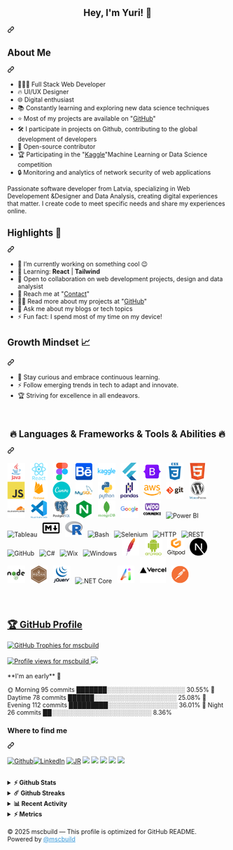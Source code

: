 <html lang="en">
<head>
<meta charset="UTF-8">
<meta name="viewport" content="width=device-width, initial-scale=1.0">
<meta name="keywords" content="Passionate software developer, Latvia, github, github actions, repositories, awesome, creative, designer, mscbuild, developer,  как красиво оформить профиль, социальные сети, коммиты, репозиторий, карьера в программировании">
<meta http-equiv="X-UA-Compatible" content="IE=edge">
<meta http-equiv="ClearType" content="true" />
<meta name="robots" content="index, follow, max-image-preview:large, max-snippet:-1, max-video-preview:-1" />
<meta name="apple-mobile-web-app-status-bar-style" content="black-translucent"/>    
</head>
<body>
<article class="markdown-body entry-content container-lg f5" itemprop="text"><div class="markdown-heading" dir="auto"><h1 align="center" class="heading-element" dir="auto">Hey, I'm Yuri! 👋</h1><a id="user-content-hey-im-vijay-" class="anchor" aria-label="Permalink: Hey, I'm Yuri! 👋" href="#hey-im-yuri-"><svg class="octicon octicon-link" viewBox="0 0 16 16" version="1.1" width="16" height="16" aria-hidden="true"><path d="m7.775 3.275 1.25-1.25a3.5 3.5 0 1 1 4.95 4.95l-2.5 2.5a3.5 3.5 0 0 1-4.95 0 .751.751 0 0 1 .018-1.042.751.751 0 0 1 1.042-.018 1.998 1.998 0 0 0 2.83 0l2.5-2.5a2.002 2.002 0 0 0-2.83-2.83l-1.25 1.25a.751.751 0 0 1-1.042-.018.751.751 0 0 1-.018-1.042Zm-4.69 9.64a1.998 1.998 0 0 0 2.83 0l1.25-1.25a.751.751 0 0 1 1.042.018.751.751 0 0 1 .018 1.042l-1.25 1.25a3.5 3.5 0 1 1-4.95-4.95l2.5-2.5a3.5 3.5 0 0 1 4.95 0 .751.751 0 0 1-.018 1.042.751.751 0 0 1-1.042.018 1.998 1.998 0 0 0-2.83 0l-2.5 2.5a1.998 1.998 0 0 0 0 2.83Z"></path></svg></a></div>
<div class="markdown-heading" dir="auto"><h2 class="heading-element" dir="auto">About Me</h2><a id="user-content-about-me" class="anchor" aria-label="Permalink: About Me" href="#about-me"><svg class="octicon octicon-link" viewBox="0 0 16 16" version="1.1" width="16" height="16" aria-hidden="true"><path d="m7.775 3.275 1.25-1.25a3.5 3.5 0 1 1 4.95 4.95l-2.5 2.5a3.5 3.5 0 0 1-4.95 0 .751.751 0 0 1 .018-1.042.751.751 0 0 1 1.042-.018 1.998 1.998 0 0 0 2.83 0l2.5-2.5a2.002 2.002 0 0 0-2.83-2.83l-1.25 1.25a.751.751 0 0 1-1.042-.018.751.751 0 0 1-.018-1.042Zm-4.69 9.64a1.998 1.998 0 0 0 2.83 0l1.25-1.25a.751.751 0 0 1 1.042.018.751.751 0 0 1 .018 1.042l-1.25 1.25a3.5 3.5 0 1 1-4.95-4.95l2.5-2.5a3.5 3.5 0 0 1 4.95 0 .751.751 0 0 1-.018 1.042.751.751 0 0 1-1.042.018 1.998 1.998 0 0 0-2.83 0l-2.5 2.5a1.998 1.998 0 0 0 0 2.83Z"></path></svg></a></div>
<ul dir="auto">
<li>🧑🏻‍💻 Full Stack Web Developer</li>
<li>🔥 UI/UX Designer</li>
<li>🌐 Digital enthusiast</li>
<li>📚 Constantly learning and exploring new data science techniques</li>
<li>⭐ Most of my projects are available on "<a href="https://github.com/mscbuild">GitHub</a>"</li>
<li>🛠️ I participate in projects on Github, contributing to the global development of developers</li>
<li>🚀 Open-source contributor</li>
<li>🏆 Participating in the "<a href="https://www.kaggle.com/competitions">Kaggle</a>"Machine Learning or Data Science competition </li>
<li>🔒 Monitoring and analytics of network security of web applications</li>
</ul>
<p dir="auto">Passionate software developer from Latvia, specializing in Web Developement &Designer and Data Analysis, creating digital experiences that matter. I create code to meet specific needs and share my experiences online.</p>
<div class="markdown-heading" dir="auto"><h2 class="heading-element" dir="auto">Highlights 🌟</h2><a id="user-content-highlights-" class="anchor" aria-label="Permalink: Highlights 🌟" href="#highlights-"><svg class="octicon octicon-link" viewBox="0 0 16 16" version="1.1" width="16" height="16" aria-hidden="true"><path d="m7.775 3.275 1.25-1.25a3.5 3.5 0 1 1 4.95 4.95l-2.5 2.5a3.5 3.5 0 0 1-4.95 0 .751.751 0 0 1 .018-1.042.751.751 0 0 1 1.042-.018 1.998 1.998 0 0 0 2.83 0l2.5-2.5a2.002 2.002 0 0 0-2.83-2.83l-1.25 1.25a.751.751 0 0 1-1.042-.018.751.751 0 0 1-.018-1.042Zm-4.69 9.64a1.998 1.998 0 0 0 2.83 0l1.25-1.25a.751.751 0 0 1 1.042.018.751.751 0 0 1 .018 1.042l-1.25 1.25a3.5 3.5 0 1 1-4.95-4.95l2.5-2.5a3.5 3.5 0 0 1 4.95 0 .751.751 0 0 1-.018 1.042.751.751 0 0 1-1.042.018 1.998 1.998 0 0 0-2.83 0l-2.5 2.5a1.998 1.998 0 0 0 0 2.83Z"></path></svg></a></div>
<ul dir="auto">
<li>🔭 I’m currently working on something cool 😉</li>
<li>🌱 Learning: <strong>React</strong> | <strong>Tailwind</strong></li>
<li>👯 Open to collaboration on web development projects, design and data analysist</li>
<li>📧 Reach me at "<a href="https://goo.su/Ggk7f">Contact</a>"</li>
<li>👨‍💻 Read more about my projects at "<a href="https://github.com/mscbuild">GitHub</a>"</li>
<li>💬 Ask me about my blogs or tech topics</li>
<li>⚡  Fun fact: I spend most of my time on my device!</li>
</ul>
 <div class="markdown-heading" dir="auto"><h2 class="heading-element" dir="auto">Growth Mindset 📈</h2><a id="user-content-about-me" class="anchor" aria-label="Permalink: About Me" href="#about-me"><svg class="octicon octicon-link" viewBox="0 0 16 16" version="1.1" width="16" height="16" aria-hidden="true"><path d="m7.775 3.275 1.25-1.25a3.5 3.5 0 1 1 4.95 4.95l-2.5 2.5a3.5 3.5 0 0 1-4.95 0 .751.751 0 0 1 .018-1.042.751.751 0 0 1 1.042-.018 1.998 1.998 0 0 0 2.83 0l2.5-2.5a2.002 2.002 0 0 0-2.83-2.83l-1.25 1.25a.751.751 0 0 1-1.042-.018.751.751 0 0 1-.018-1.042Zm-4.69 9.64a1.998 1.998 0 0 0 2.83 0l1.25-1.25a.751.751 0 0 1 1.042.018.751.751 0 0 1 .018 1.042l-1.25 1.25a3.5 3.5 0 1 1-4.95-4.95l2.5-2.5a3.5 3.5 0 0 1 4.95 0 .751.751 0 0 1-.018 1.042.751.751 0 0 1-1.042.018 1.998 1.998 0 0 0-2.83 0l-2.5 2.5a1.998 1.998 0 0 0 0 2.83Z"></path></svg></a></div>
 <ul dir="auto">
<li>🎡 Stay curious and embrace continuous learning.</li>
<li>⚡️ Follow emerging trends in tech to adapt and innovate.</li>
<li>🏆 Striving for excellence in all endeavors.</li> 
</ul>
 <br>
 <div class="markdown-heading" dir="auto"><h2 align="center" class="heading-element" dir="auto">🔥 Languages &amp; Frameworks &amp; Tools &amp; Abilities 🔥</h2><a id="user-content--languages--frameworks--tools--abilities-" class="anchor" aria-label="Permalink: 🔥 Languages &amp; Frameworks &amp; Tools &amp; Abilities 🔥" href="#-languages--frameworks--tools--abilities-"><svg class="octicon octicon-link" viewBox="0 0 16 16" version="1.1" width="16" height="16" aria-hidden="true"><path d="m7.775 3.275 1.25-1.25a3.5 3.5 0 1 1 4.95 4.95l-2.5 2.5a3.5 3.5 0 0 1-4.95 0 .751.751 0 0 1 .018-1.042.751.751 0 0 1 1.042-.018 1.998 1.998 0 0 0 2.83 0l2.5-2.5a2.002 2.002 0 0 0-2.83-2.83l-1.25 1.25a.751.751 0 0 1-1.042-.018.751.751 0 0 1-.018-1.042Zm-4.69 9.64a1.998 1.998 0 0 0 2.83 0l1.25-1.25a.751.751 0 0 1 1.042.018.751.751 0 0 1 .018 1.042l-1.25 1.25a3.5 3.5 0 1 1-4.95-4.95l2.5-2.5a3.5 3.5 0 0 1 4.95 0 .751.751 0 0 1-.018 1.042.751.751 0 0 1-1.042.018 1.998 1.998 0 0 0-2.83 0l-2.5 2.5a1.998 1.998 0 0 0 0 2.83Z"></path></svg></a></div>
 <br>
<div>
<!-- Java -->
<img src="https://raw.githubusercontent.com/devicons/devicon/master/icons/java/java-original-wordmark.svg" title="Java" alt="Java" width="40" height="40" />
&nbsp;
<!-- React -->
<img src="https://raw.githubusercontent.com/devicons/devicon/master/icons/react/react-original-wordmark.svg" title="React" alt="React" width="40" height="40" />
&nbsp;
<!-- Figma -->
<img src="https://raw.githubusercontent.com/devicons/devicon/master/icons/figma/figma-original.svg" title="Figma" alt="Figma" width="40" height="40" />
&nbsp;
<!-- Behance -->
<img src="https://raw.githubusercontent.com/devicons/devicon/master/icons/behance/behance-original.svg" title="Behance" alt="Behance" width="40" height="40" />
&nbsp;
<!-- Kaggle -->
<img src="https://raw.githubusercontent.com/devicons/devicon/master/icons/kaggle/kaggle-original-wordmark.svg" title="Kaggle" alt="Kaggle" width="40" height="40" />
&nbsp;
<!-- Flutter -->
<img src="https://raw.githubusercontent.com/devicons/devicon/master/icons/flutter/flutter-original.svg" title="Flutter" alt="Flutter" width="40" height="40" />
&nbsp;
<!-- Bootstrap -->
<img src="https://raw.githubusercontent.com/devicons/devicon/master/icons/bootstrap/bootstrap-original.svg" title="Bootstrap" alt="Bootstrap" width="40" height="40" />
&nbsp;
<!-- CSS3 -->
<img src="https://raw.githubusercontent.com/devicons/devicon/master/icons/css3/css3-plain-wordmark.svg" title="CSS3" alt="CSS3" width="40" height="40" />
&nbsp;
<!-- HTML5 -->
<img src="https://raw.githubusercontent.com/devicons/devicon/master/icons/html5/html5-original.svg" title="HTML5" alt="HTML5" width="40" height="40" />
&nbsp;
<!-- JavaScript -->
<img src="https://raw.githubusercontent.com/devicons/devicon/master/icons/javascript/javascript-original.svg" title="JavaScript" alt="JavaScript" width="40" height="40" />
&nbsp;
<!-- Firebase -->
<img src="https://raw.githubusercontent.com/devicons/devicon/master/icons/firebase/firebase-plain-wordmark.svg" title="Firebase" alt="Firebase" width="40" height="40" />
&nbsp;
<!-- Canva -->
<img src="https://raw.githubusercontent.com/devicons/devicon/master/icons/canva/canva-original.svg" title="Canva" alt="Canva" width="40" height="40" />
&nbsp;
<!-- MySQL -->
<img src="https://raw.githubusercontent.com/devicons/devicon/master/icons/mysql/mysql-original-wordmark.svg" title="MySQL" alt="MySQL" width="40" height="40" />
&nbsp;
<!-- Python -->
<img src="https://raw.githubusercontent.com/devicons/devicon/master/icons/python/python-original-wordmark.svg" title="Python" alt="Python" width="40" height="40" />
&nbsp;
<!-- Pandas -->
<img src="https://raw.githubusercontent.com/devicons/devicon/master/icons/pandas/pandas-original-wordmark.svg" title="Pandas" alt="Pandas" width="40" height="40" />
&nbsp;
<!-- AWS -->
<img src="https://raw.githubusercontent.com/devicons/devicon/master/icons/amazonwebservices/amazonwebservices-plain-wordmark.svg" title="AWS" alt="AWS" width="40" height="40" />
&nbsp;
<!-- Git -->
<img src="https://raw.githubusercontent.com/devicons/devicon/master/icons/git/git-original-wordmark.svg" title="Git" alt="Git" width="40" height="40" />
&nbsp;
<!-- WordPress -->
<img src="https://raw.githubusercontent.com/devicons/devicon/master/icons/wordpress/wordpress-original.svg" title="WordPress" alt="WordPress" width="40" height="40" />
&nbsp;
<!-- Cloudflare -->
<img src="https://raw.githubusercontent.com/devicons/devicon/master/icons/cloudflare/cloudflare-original-wordmark.svg" title="Cloudflare" alt="Cloudflare" width="40" height="40" />
&nbsp;
<!-- VSCode -->
<img src="https://raw.githubusercontent.com/devicons/devicon/master/icons/vscode/vscode-original-wordmark.svg" title="VSCode" alt="VSCode" width="40" height="40" />
&nbsp;
<!-- PostgreSQL -->
<img src="https://raw.githubusercontent.com/devicons/devicon/master/icons/postgresql/postgresql-original-wordmark.svg" title="PostgreSQL" alt="PostgreSQL" width="40" height="40" />
&nbsp;
<!-- Nginx -->
<img src="https://raw.githubusercontent.com/devicons/devicon/master/icons/nginx/nginx-original.svg" title="Nginx" alt="Nginx" width="40" height="40" />
&nbsp;
<!-- MongoDB -->
<img src="https://raw.githubusercontent.com/devicons/devicon/master/icons/mongodb/mongodb-plain-wordmark.svg" title="MongoDB" alt="MongoDB" width="40" height="40" />
&nbsp;
<!-- Google -->
<img src="https://raw.githubusercontent.com/devicons/devicon/master/icons/google/google-original-wordmark.svg" title="Google" alt="Google" width="40" height="40" />
&nbsp;
<!-- WooCommerce -->
<img src="https://raw.githubusercontent.com/devicons/devicon/master/icons/woocommerce/woocommerce-original-wordmark.svg" title="WooCommerce" alt="WooCommerce" width="40" height="40" />
&nbsp;
<!-- Power BI -->
<img src="https://upload.wikimedia.org/wikipedia/commons/c/cf/New_Power_BI_Logo.svg" title="Power BI" alt="Power BI" width="40" height="40" />
&nbsp;
<!-- Tableau -->
<img src="https://logos-world.net/wp-content/uploads/2021/10/Tableau-Emblem.png?raw=true" title="Tableau" alt="Tableau" width="40" height="40" />
 &nbsp;
<!-- Markdown -->
<img src="https://raw.githubusercontent.com/devicons/devicon/master/icons/markdown/markdown-original.svg" title="Markdown" alt="Markdown" width="40" height="40" />
&nbsp;
<!-- R -->
<img src="https://raw.githubusercontent.com/devicons/devicon/master/icons/r/r-original.svg" title="R" alt="R" width="40" height="40" />
&nbsp;
<!-- Bash -->
<img src="https://raw.githubusercontent.com/marwin1991/profile-technology-icons/main/icons/bash.png" title="Bash" alt="Bash" width="40" height="40" />
&nbsp;
<!-- Selenium -->
<img src="https://raw.githubusercontent.com/marwin1991/profile-technology-icons/main/icons/selenium.png" title="Selenium" alt="Selenium" width="40" height="40" />
&nbsp;
<!-- HTTP -->
<img src="https://raw.githubusercontent.com/marwin1991/profile-technology-icons/main/icons/http.png" title="HTTP" alt="HTTP" width="40" height="40" />
&nbsp;
<!-- REST -->
<img src="https://raw.githubusercontent.com/marwin1991/profile-technology-icons/main/icons/rest.png" title="REST" alt="REST" width="40" height="40" />
&nbsp;
<!-- GitHub -->
<img src="https://raw.githubusercontent.com/marwin1991/profile-technology-icons/main/icons/github.png" title="GitHub" alt="GitHub" width="40" height="40" />
&nbsp;
<!-- C# -->
<img src="https://raw.githubusercontent.com/marwin1991/profile-technology-icons/main/icons/c%23.png" title="C#" alt="C#" width="40" height="40" />
&nbsp;
<!-- Wix -->
<img src="https://raw.githubusercontent.com/marwin1991/profile-technology-icons/main/icons/wix.png" title="Wix" alt="Wix" width="40" height="40" />
&nbsp;
<!-- Windows -->
<img src="https://raw.githubusercontent.com/marwin1991/profile-technology-icons/main/icons/windows.png" title="Windows" alt="Windows" width="40" height="40" />
&nbsp;
<!-- Apache -->
<img src="https://raw.githubusercontent.com/devicons/devicon/master/icons/apache/apache-original.svg" title="Apache" alt="Apache" width="40" height="40" />
&nbsp;
<!-- Android -->
<img src="https://raw.githubusercontent.com/devicons/devicon/master/icons/android/android-plain-wordmark.svg" title="Android" alt="Android" width="40" height="40" />
&nbsp;
<!-- Gitpod -->
<img src="https://raw.githubusercontent.com/devicons/devicon/master/icons/gitpod/gitpod-original-wordmark.svg" title="Gitpod" alt="Gitpod" width="40" height="40" />
&nbsp;
<!-- Next.js -->
<img src="https://raw.githubusercontent.com/devicons/devicon/master/icons/nextjs/nextjs-plain.svg" title="Next.js" alt="Next.js" width="40" height="40" />
&nbsp;
<!-- Node.js -->
<img src="https://raw.githubusercontent.com/devicons/devicon/master/icons/nodejs/nodejs-original-wordmark.svg" title="Node.js" alt="Node.js" width="40" height="40" />
&nbsp;
<!-- Mocha -->
<img src="https://raw.githubusercontent.com/devicons/devicon/master/icons/mocha/mocha-original.svg" title="Mocha" alt="Mocha" width="40" height="40" />
&nbsp;
<!-- jQuery -->
<img src="https://raw.githubusercontent.com/devicons/devicon/master/icons/jquery/jquery-original-wordmark.svg" title="jQuery" alt="jQuery" width="40" height="40" />
&nbsp;
<!-- .NET Core -->
<img src="https://upload.wikimedia.org/wikipedia/commons/e/ee/.NET_Core_Logo.svg" title=".NET Core" alt=".NET Core" width="40" height="40" />
&nbsp;
<!-- AI -->
<img src="https://github.com/posymusic/aicon/blob/main/AI%20icon%20v1.0%20colored.png?raw=true" title="AI" alt="AI" width="40" height="40" />
&nbsp;
<!-- Vercel -->
<img src="https://raw.githubusercontent.com/devicons/devicon/master/icons/vercel/vercel-original-wordmark.svg" title="Vercel" alt="Vercel" width="60" height="60" />
&nbsp;
<!-- Postman -->
<img src="https://raw.githubusercontent.com/devicons/devicon/master/icons/postman/postman-original.svg" title="Postman" alt="Postman" width="40" height="40" />   
 
</div>
<br> 
 
<a target="_blank" rel="noopener noreferrer nofollow" href="https://camo.githubusercontent.com/2722992d519a722218f896d5f5231d49f337aaff4514e78bd59ac935334e916a/68747470733a2f2f692e696d6775722e636f6d2f77617856496d762e706e67"><img src="https://camo.githubusercontent.com/2722992d519a722218f896d5f5231d49f337aaff4514e78bd59ac935334e916a/68747470733a2f2f692e696d6775722e636f6d2f77617856496d762e706e67" alt="" data-canonical-src="https://i.imgur.com/waxVImv.png" style="max-width: 100%;"> 
<br>
<h1>🏆 GitHub Profile</h1>
<!-- Trophy Badge -->
 <a href="https://github.com/mscbuild" target="_blank">
 <img src="https://github-trophies.vercel.app/?username=mscbuild" alt="GitHub Trophies for mscbuild" class="badge">
  </a>
  <br>
  <br>
<!-- Profile Views Counter -->
  <a href="https://github.com/mscbuild" target="_blank">
  <img src="https://komarev.com/ghpvc/?username=mscbuild" alt="Profile views for mscbuild" class="badge">
  </a>
<a href="https://github.com/mscbuild"><img src="https://img.shields.io/badge/AI-Code%20Assist-EB9FDA"></a>
<br>
<br>
**I'm an early** 🐤

🌞 Morning    95 commits     ███████░░░░░░░░░░░░░░░░░░   30.55% 
🌆 Daytime    78 commits     ██████░░░░░░░░░░░░░░░░░░░   25.08% 
🌃 Evening    112 commits    █████████░░░░░░░░░░░░░░░░   36.01% 
🌙 Night      26 commits     ██░░░░░░░░░░░░░░░░░░░░░░░   8.36%

<div class="markdown-heading" dir="auto"><h3 class="heading-element" dir="auto">Where to find me</h3><a id="user-content-where-to-find-me" class="anchor" aria-label="Permalink: Where to find me" href="#where-to-find-me"><svg class="octicon octicon-link" viewBox="0 0 16 16" version="1.1" width="16" height="16" aria-hidden="true"><path d="m7.775 3.275 1.25-1.25a3.5 3.5 0 1 1 4.95 4.95l-2.5 2.5a3.5 3.5 0 0 1-4.95 0 .751.751 0 0 1 .018-1.042.751.751 0 0 1 1.042-.018 1.998 1.998 0 0 0 2.83 0l2.5-2.5a2.002 2.002 0 0 0-2.83-2.83l-1.25 1.25a.751.751 0 0 1-1.042-.018.751.751 0 0 1-.018-1.042Zm-4.69 9.64a1.998 1.998 0 0 0 2.83 0l1.25-1.25a.751.751 0 0 1 1.042.018.751.751 0 0 1 .018 1.042l-1.25 1.25a3.5 3.5 0 1 1-4.95-4.95l2.5-2.5a3.5 3.5 0 0 1 4.95 0 .751.751 0 0 1-.018 1.042.751.751 0 0 1-1.042.018 1.998 1.998 0 0 0-2.83 0l-2.5 2.5a1.998 1.998 0 0 0 0 2.83Z"></path></svg></a></div>
<p dir="auto"><a href="https://github.com/mscbuild"><img alt="Github" src="https://camo.githubusercontent.com/9c137a831035de366198774c3260403fa2415d06ad2153a30098022f2c4249a9/68747470733a2f2f696d672e736869656c64732e696f2f62616467652f4769744875622d2532333132313030452e7376673f267374796c653d666f722d7468652d6261646765266c6f676f3d476974687562266c6f676f436f6c6f723d7768697465" data-canonical-src="https://img.shields.io/badge/GitHub-%2312100E.svg?&amp;style=for-the-badge&amp;logo=Github&amp;logoColor=white" style="max-width: 100%;"></a><a href="https://www.linkedin.com/in/jurijsrck" rel="nofollow"><img alt="LinkedIn" src="https://camo.githubusercontent.com/d90c501c7f68295cfcab6a68b761ba5b1101292b8ac9895eaeca253df2e53eb3/68747470733a2f2f696d672e736869656c64732e696f2f62616467652f6c696e6b6564696e2d2532333030373742352e7376673f267374796c653d666f722d7468652d6261646765266c6f676f3d6c696e6b6564696e266c6f676f436f6c6f723d7768697465" data-canonical-src="https://img.shields.io/badge/linkedin-%230077B5.svg?&amp;style=for-the-badge&amp;logo=linkedin&amp;logoColor=white" style="max-width: 100%;"></a>  
<a href="https://www.kaggle.com/jurijsruko" rel="nofollow"><img src="https://camo.githubusercontent.com/470729f6bba5eb354e23611c0a0b82cc298d9eb8e34ea68119f74cf15b1125cd/68747470733a2f2f696d672e736869656c64732e696f2f62616467652f4b4147474c452d3230424546463f267374796c653d666f722d7468652d6261646765266c6f676f3d6b6167676c65266c6f676f436f6c6f723d7768697465" alt="JR" data-canonical-src="https://img.shields.io/badge/KAGGLE-20BEFF?&amp;style=for-the-badge&amp;logo=kaggle&amp;logoColor=white" style="max-width: 100%;"></a>
 <a href="https://codepen.io/jrck" rel="nofollow"><img 
src="https://img.shields.io/badge/Codepen-000000?style=for-the-badge&logo=codepen&logoColor=white" style="max-width: 100%;"></a>
<a href="https://public.tableau.com/app/profile/jurijsrck/vizzes" rel="nofollow"><img 
 src="https://img.shields.io/badge/Tableau-E97627?style=for-the-badge&logo=Tableau&logoColor=white"   style="max-width: 100%;"></a>
<a href="https://www.hackerrank.com/profile/arrmagedon55" rel="nofollow"><img 
 src="https://img.shields.io/badge/-Hackerrank-2EC866?style=for-the-badge&logo=HackerRank&logoColor=white" style="max-width: 100%;"></a>
 <a href="https://behance.net/bitkoins" rel="nofollow"><img 
src="https://img.shields.io/badge/-Behance-blue?style=for-the-badge&logo=behance&logoColor=white" style="max-width: 100%;"></a>
 <a href="https://badgr.com/public/assertions/xAF8cahgQtuS3jE-0UuO5g" rel="nofollow"><img 
src="https://img.shields.io/badge/Postman-FF6C37?style=for-the-badge&logo=Postman&logoColor=white " style="max-width: 100%;"></a>
  </p>
<a target="_blank" rel="noopener noreferrer nofollow" href="https://camo.githubusercontent.com/2722992d519a722218f896d5f5231d49f337aaff4514e78bd59ac935334e916a/68747470733a2f2f692e696d6775722e636f6d2f77617856496d762e706e67"><img src="https://camo.githubusercontent.com/2722992d519a722218f896d5f5231d49f337aaff4514e78bd59ac935334e916a/68747470733a2f2f692e696d6775722e636f6d2f77617856496d762e706e67" alt="" data-canonical-src="https://i.imgur.com/waxVImv.png" style="max-width: 100%;"></a>
<details>
<summary><b>⚡ Github Stats</b></summary>
<img src="https://github-readme-stats.vercel.app/api?username=mscbuild&theme=default&show_icons=true&hide_border=true&count_private=true" alt="mscbuild's GitHub Stats" />
<img src="https://github-readme-stats.vercel.app/api/top-langs/?username=mscbuild&theme=default&show_icons=true&hide_border=true&layout=compact" alt="mscbuild's Top Languages" />
</details>
<details> 
<summary><b>☄️ Github Streaks</b></summary>
 <img src="https://github-readme-streak-stats.herokuapp.com?user=mscbuild&hide_border=%D0%9B%D0%9E%D0%96%D0%AC&short_numbers=%D0%9B%D0%9E%D0%96%D0%AC" alt="GitHub Streak" /></a> 
 </details>
 <details> 
<summary><b>📊 Recent Activity</b></summary>
  <br>
  <!--START_SECTION:activity-->
 <li>🎉 Merged PR "<a href="https://github.com/mscbuild">#5590</a>"</li> 
 <li>🚦 Availability Check"<a href="https://github.com/mscbuild">#6986🟢</a>"</li>
 <li>🔒 Monitoring "<a href="#">75 %</a>"</li>
 <li>⭐ Starred "<a href="https://github.com/mscbuild/e-learning-free-courses/">e-learning-free-courses</a>"</li>
 <li>📦 "<a href="#"> Used 292.3 kB in GitHub's Storage</a>"</li>
 <li>⬆️ Pushed 1 commit(s)"<a href="https://github.com/mscbuild">#8935</a>"</li>
 <li>🗣 Commented on"<a href="https://github.com/mscbuild">#5689</a>"</li>
 <li>❗️ Closed issue"<a href="https://github.com/mscbuild">#6784</a>"</li>
  <!--END_SECTION:activity-->
 </details> 
 <details> 
<summary><b>⚡ Metrics</b></summary>
   <img src="https://camo.githubusercontent.com/a8202dfc8678c0758a92619f87331d3a1e5d929485f95083b8a0b0f3835ac0bf/68747470733a2f2f63646e2e6a7364656c6976722e6e65742f67682f73756e3032323553554e2f73756e3032323553554e2f6769746875622d6d6574726963732f7265616374696f6e732e737667" alt="GitHub Metrics" /></a> 
</details>
<br>
 <!-- Footer -->
    <footer>
    © 2025 mscbuild — This profile is optimized for GitHub README.<br>
                    Powered by <a href="https://mscbuild.github.io/mscbuild/" target="_blank" style="color: #3498db;"> @mscbuild</a><br>
  </footer>
 
<!---
mscbuild/mscbuild is a ✨ special ✨ repository because its `README.md` (this file) appears on your GitHub profile.
You can click the Preview link to take a look at your changes.
--->
 
